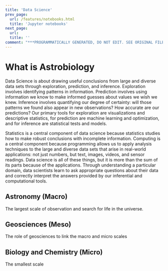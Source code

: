 ```yaml
---
title: 'Data Science'
prev_page:
  url: /features/notebooks.html
  title: 'Jupyter notebooks'
next_page:
  url: 
  title: ''
comment: "***PROGRAMMATICALLY GENERATED, DO NOT EDIT. SEE ORIGINAL FILES IN /content***"
---
```

What is Astrobiology
====================

Data Science is about drawing useful conclusions from large and diverse data
sets through exploration, prediction, and inference.  Exploration involves
identifying patterns in information.  Prediction involves using information
we know to make informed guesses about values we wish we knew.  Inference
involves quantifying our degree of certainty: will those patterns we found
also appear in new observations? How accurate are our predictions? Our primary
tools for exploration are visualizations and descriptive statistics, for
prediction are machine learning and optimization, and for inference are
statistical tests and models.

Statistics is a central component of data science because statistics
studies how to make robust conclusions with incomplete information. Computing
is a central component because programming allows us to apply analysis
techniques to the large and diverse data sets that arise in real-world
applications: not just numbers, but text, images, videos, and sensor readings.
Data science is all of these things, but it is more than the sum of its parts
because of the applications. Through understanding a particular domain, data
scientists learn to ask appropriate questions about their data and correctly
interpret the answers provided by our inferential and computational tools.

## Astronomy (Macro)

The largest scale of observation and search for life in the universe.

## Geosciences (Meso)

The role of geosciences to link the macro and micro scales 

## Biology and Chemistry (Micro)

The smallest scale
